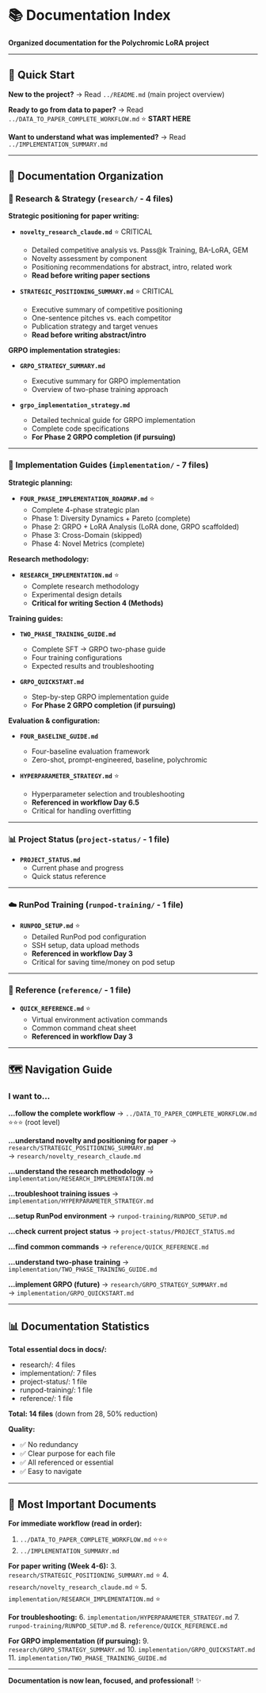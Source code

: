 # 📚 Documentation Index

**Organized documentation for the Polychromic LoRA project**

---

## 🎯 Quick Start

**New to the project?**
→ Read `../README.md` (main project overview)

**Ready to go from data to paper?**
→ Read `../DATA_TO_PAPER_COMPLETE_WORKFLOW.md` ⭐ **START HERE**

**Want to understand what was implemented?**
→ Read `../IMPLEMENTATION_SUMMARY.md`

---

## 📁 Documentation Organization

### **🔬 Research & Strategy** (`research/` - 4 files)

**Strategic positioning for paper writing:**

- **`novelty_research_claude.md`** ⭐ CRITICAL
  - Detailed competitive analysis vs. Pass@k Training, BA-LoRA, GEM
  - Novelty assessment by component
  - Positioning recommendations for abstract, intro, related work
  - **Read before writing paper sections**

- **`STRATEGIC_POSITIONING_SUMMARY.md`** ⭐ CRITICAL
  - Executive summary of competitive positioning
  - One-sentence pitches vs. each competitor
  - Publication strategy and target venues
  - **Read before writing abstract/intro**

**GRPO implementation strategies:**

- **`GRPO_STRATEGY_SUMMARY.md`**
  - Executive summary for GRPO implementation
  - Overview of two-phase training approach

- **`grpo_implementation_strategy.md`**
  - Detailed technical guide for GRPO implementation
  - Complete code specifications
  - **For Phase 2 GRPO completion (if pursuing)**

---

### **🎯 Implementation Guides** (`implementation/` - 7 files)

**Strategic planning:**

- **`FOUR_PHASE_IMPLEMENTATION_ROADMAP.md`** ⭐
  - Complete 4-phase strategic plan
  - Phase 1: Diversity Dynamics + Pareto (complete)
  - Phase 2: GRPO + LoRA Analysis (LoRA done, GRPO scaffolded)
  - Phase 3: Cross-Domain (skipped)
  - Phase 4: Novel Metrics (complete)

**Research methodology:**

- **`RESEARCH_IMPLEMENTATION.md`** ⭐
  - Complete research methodology
  - Experimental design details
  - **Critical for writing Section 4 (Methods)**

**Training guides:**

- **`TWO_PHASE_TRAINING_GUIDE.md`**
  - Complete SFT → GRPO two-phase guide
  - Four training configurations
  - Expected results and troubleshooting

- **`GRPO_QUICKSTART.md`**
  - Step-by-step GRPO implementation guide
  - **For Phase 2 GRPO completion (if pursuing)**

**Evaluation & configuration:**

- **`FOUR_BASELINE_GUIDE.md`**
  - Four-baseline evaluation framework
  - Zero-shot, prompt-engineered, baseline, polychromic

- **`HYPERPARAMETER_STRATEGY.md`** ⭐
  - Hyperparameter selection and troubleshooting
  - **Referenced in workflow Day 6.5**
  - Critical for handling overfitting

---

### **📊 Project Status** (`project-status/` - 1 file)

- **`PROJECT_STATUS.md`**
  - Current phase and progress
  - Quick status reference

---

### **☁️ RunPod Training** (`runpod-training/` - 1 file)

- **`RUNPOD_SETUP.md`** ⭐
  - Detailed RunPod pod configuration
  - SSH setup, data upload methods
  - **Referenced in workflow Day 3**
  - Critical for saving time/money on pod setup

---

### **📖 Reference** (`reference/` - 1 file)

- **`QUICK_REFERENCE.md`** ⭐
  - Virtual environment activation commands
  - Common command cheat sheet
  - **Referenced in workflow Day 3**

---

## 🗺️ Navigation Guide

### **I want to...**

**...follow the complete workflow**
→ `../DATA_TO_PAPER_COMPLETE_WORKFLOW.md` ⭐⭐⭐ (root level)

**...understand novelty and positioning for paper**
→ `research/STRATEGIC_POSITIONING_SUMMARY.md`  
→ `research/novelty_research_claude.md`

**...understand the research methodology**
→ `implementation/RESEARCH_IMPLEMENTATION.md`

**...troubleshoot training issues**
→ `implementation/HYPERPARAMETER_STRATEGY.md`

**...setup RunPod environment**
→ `runpod-training/RUNPOD_SETUP.md`

**...check current project status**
→ `project-status/PROJECT_STATUS.md`

**...find common commands**
→ `reference/QUICK_REFERENCE.md`

**...understand two-phase training**
→ `implementation/TWO_PHASE_TRAINING_GUIDE.md`

**...implement GRPO (future)**
→ `research/GRPO_STRATEGY_SUMMARY.md`  
→ `implementation/GRPO_QUICKSTART.md`

---

## 📊 Documentation Statistics

**Total essential docs in docs/:**
- research/: 4 files
- implementation/: 7 files
- project-status/: 1 file
- runpod-training/: 1 file
- reference/: 1 file

**Total: 14 files** (down from 28, 50% reduction)

**Quality:**
- ✅ No redundancy
- ✅ Clear purpose for each file
- ✅ All referenced or essential
- ✅ Easy to navigate

---

## 🎯 Most Important Documents

**For immediate workflow (read in order):**
1. `../DATA_TO_PAPER_COMPLETE_WORKFLOW.md` ⭐⭐⭐
2. `../IMPLEMENTATION_SUMMARY.md`

**For paper writing (Week 4-6):**
3. `research/STRATEGIC_POSITIONING_SUMMARY.md` ⭐
4. `research/novelty_research_claude.md` ⭐
5. `implementation/RESEARCH_IMPLEMENTATION.md` ⭐

**For troubleshooting:**
6. `implementation/HYPERPARAMETER_STRATEGY.md`
7. `runpod-training/RUNPOD_SETUP.md`
8. `reference/QUICK_REFERENCE.md`

**For GRPO implementation (if pursuing):**
9. `research/GRPO_STRATEGY_SUMMARY.md`
10. `implementation/GRPO_QUICKSTART.md`
11. `implementation/TWO_PHASE_TRAINING_GUIDE.md`

---

**Documentation is now lean, focused, and professional!** ✨
